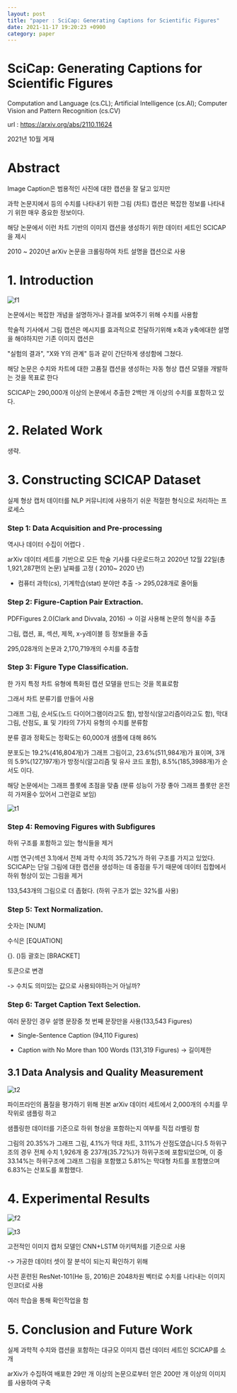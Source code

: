 ```yaml
---
layout: post
title: "paper : SciCap: Generating Captions for Scientific Figures"
date: 2021-11-17 19:20:23 +0900
category: paper
---
```


# SciCap: Generating Captions for Scientific Figures

Computation and Language (cs.CL); Artificial Intelligence (cs.AI); Computer Vision and Pattern Recognition (cs.CV)

url : https://arxiv.org/abs/2110.11624

2021년 10월 게재 



# Abstract

Image Caption은 범용적인 사진에 대한 캡션을 잘 달고 있지만 

과학 논문지에서 등의 수치를 나타내기 위한 그림 (차트) 캡션은 복잡한 정보를 나타내기 위한 매우 중요한 정보이다.

해당 논문에서 이런 차트 기반의 이미지 캡션을 생성하기 위한 데이터 세트인 SCICAP을 제시

2010 ~ 2020년 arXiv 논문을 크롤링하여 차트 설명을 캡션으로 사용 



# 1. Introduction

![f1](\img\2021\SciCap_Generating_Captions_for_Scientific_Figures\f1.PNG)

논문에서는 복잡한 개념을 설명하거나 결과를 보여주기 위해 수치를 사용함

학술적 기사에서 그림 캡션은 메시지를 효과적으로 전달하기위해 x축과 y축에대한 설명을 해야하지만 기존 이미지 캡션은 

"실험의 결과", "X와 Y의 관계" 등과 같이 간단하게 생성함에 그쳤다.

해당 논문은 수치와 차트에 대한 고품질 캡션을 생성하는 자동 형상 캡션 모델을 개발하는 것을 목표로 한다

SCICAP는 290,000개 이상의 논문에서 추출한 2백만 개 이상의 수치를 포함하고 있다.



# 2. Related Work

생략.



# 3. Constructing SCICAP Dataset

실제 형상 캡처 데이터를 NLP 커뮤니티에 사용하기 쉬운 적절한 형식으로 처리하는 프로세스 

### Step 1: Data Acquisition and Pre-processing

역시나 데이터 수집이 어렵다 .

arXiv 데이터 세트를 기반으로 모든 학술 기사를 다운로드하고 2020년 12월 22일(총 1,921,287편의 논문) 날짜를 고정 ( 2010~ 2020 년)

+ 컴퓨터 과학(cs), 기계학습(stat) 분야만 추출 -> 295,028개로 줄어듦

### Step 2: Figure-Caption Pair Extraction.

PDFFigures 2.0(Clark and Divvala, 2016) -> 이걸 사용해 논문의 형식을 추출 

그림, 캡션, 표, 섹션, 제목, x-y레이블 등 정보들을 추출 

 295,028개의 논문과 2,170,719개의 수치를 추출함

### Step 3: Figure Type Classification.

 한 가지 특정 차트 유형에 특화된 캡션 모델을 만드는 것을 목표로함

그래서 차트 분류기를 만들어 사용 

그래프 그림, 순서도(노드 다이어그램이라고도 함), 방정식(알고리즘이라고도 함), 막대 그림, 산점도, 표 및 기타의 7가지 유형의 수치를 분류함 

분류 결과 정확도는 정확도는 60,000개 샘플에 대해 86%

분포도는   19.2%(416,804개)가 그래프 그림이고, 23.6%(511,984개)가 표이며, 3개의 5.9%(127,197개)가 방정식(알고리즘 및 유사 코드 포함), 8.5%(185,3988개)가 순서도 이다.



해당 논문에서는 그래프 플롯에 초점을 맞춤 (분류 성능이 가장 좋아 그래프 플롯만 온전히 가져올수 있어서 그런걸로 보임)

![t1](\img\2021\SciCap_Generating_Captions_for_Scientific_Figures\t1.PNG)

### Step 4: Removing Figures with Subfigures

하위 구조를 포함하고 있는 형식들을 제거 

 시범 연구(섹션 3.1)에서 전체 과학 수치의 35.72%가 하위 구조를 가지고 있었다. SCICAP는 단일 그림에 대한 캡션을 생성하는 데 중점을 두기 때문에 데이터 집합에서 하위 형상이 있는 그림을 제거

133,543개의 그림으로 더 좁혔다. (하위 구조가 없는 32%를 사용)

### Step 5: Text Normalization.

숫자는 [NUM]

수식은 [EQUATION]

{}. ()등  괄호는 [BRACKET]

토큰으로 변경 

-> 수치도 의미있는 값으로 사용되야하는거 아닐까?

### Step 6: Target Caption Text Selection.

여러 문장인 경우 설명 문장중 첫 번째 문장만을 사용(133,543 Figures)

- Single-Sentence Caption (94,110 Figures)

- Caption with No More than 100 Words (131,319 Figures) -> 길이제한



## 3.1 Data Analysis and Quality Measurement

![t2](\img\2021\SciCap_Generating_Captions_for_Scientific_Figures\t2.PNG)

 파이프라인의 품질을 평가하기 위해 원본 arXiv 데이터 세트에서 2,000개의 수치를 무작위로 샘플링 하고

샘플링한 데이터를 기준으로 하위 형상을 포함하는지 여부를 직접 라벨링 함 

그림의 20.35%가 그래프 그림, 4.1%가 막대 차트, 3.11%가 산점도였습니다.5 하위구조의 경우 전체 수치 1,926개 중 237개(35.72%)가 하위구조에 포함되었으며, 이 중 33.14%는 하위구조에 그래프 그림을 포함했고 5.81%는 막대형 차트를 포함했으며 6.83%는 산포도를 포함했다.

# 4. Experimental Results

![f2](\img\2021\SciCap_Generating_Captions_for_Scientific_Figures\f2.PNG)

![t3](\img\2021\SciCap_Generating_Captions_for_Scientific_Figures\t3.PNG)

고전적인 이미지 캡처 모델인 CNN+LSTM 아키텍처를 기준으로 사용 

-> 가공한 데이터 셋이 잘 분석이 되는지 확인하기 위해 

사전 훈련된 ResNet-101(He 등, 2016)은 2048차원 벡터로 수치를 나타내는 이미지 인코더로 사용

여러 학습을 통해 확인작업을 함 

# 5. Conclusion and Future Work

실제 과학적 수치와 캡션을 포함하는 대규모 이미지 캡션 데이터 세트인 SCICAP를 소개

arXiv가 수집하여 배포한 29만 개 이상의 논문으로부터 얻은 200만 개 이상의 이미지를 사용하여 구축




